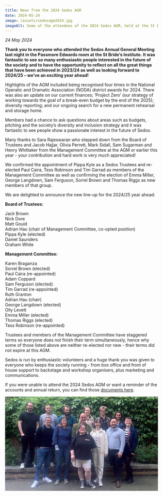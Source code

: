 ```yaml
---
title: News from the 2024 Sedos AGM
date: 2024-05-24
image: /assets/sedosagm2024.jpg
imageAlt: Some of the attendees of the 2024 Sedos AGM, held at the St Bride’s Institute
---
```

*24 May 2024*

**Thank you to everyone who attended the Sedos Annual General Meeting last night in the Passmore Edwards room at the St Bride’s Institute. It was fantastic to see so many enthusiastic people interested in the future of the society and to have the opportunity to reflect on all the great things that have been achieved in 2023/24 as well as looking forward to 2024/25 – we’ve an exciting year ahead!** 

Highlights of the AGM included being recognised four times in the National Operatic and Dramatic Association (NODA) district awards for 2024. There was also an update on our current finances; ‘Project Zero’ (our strategy of working towards the goal of a break-even budget by the end of the 2025); diversity reporting; and our ongoing search for a new permanent rehearsal and storage home.

Members had a chance to ask questions about areas such as budgets, pitching and the society’s diversity and inclusion strategy and it was fantastic to see people show a passionate interest in the future of Sedos.

Many thanks to Sara Rajeswaran who stepped down from the Board of Trustees and Jacob Hajjar, Olivia Perrett, Mark Sidall, Sam Sugarman and Henry Whittaker from the Management Committee at the AGM or earlier this year - your contribution and hard work is very much appreciated!

We confirmed the appointment of Pippa Kyle as a Sedos Trustees and re-elected Paul Caira, Tess Robinson and Tim Garrad as members of the Management Committee as well as confirming the election of Emma Miller, George Langdown, Sam Ferguson, Sorrel Brown and Thomas Riggs as new members of that group.

We are delighted to announce the new line-up for the 2024/25 year ahead:

**Board of Trustees:**

Jack Brown\
Nick Dore\
Matt Gould \
Adrian Hau (chair of Management Committee, co-opted position)\
Pippa Kyle (elected)\
Daniel Saunders\
Graham White 

**Management Committee:**

Karen Braganza \
Sorrel Brown (elected) \
Paul Caira (re-appointed)\
Adam Coppard\
Sam Ferguson (elected) \
Tim Garrad (re-appointed)\
Ruth Granton\
Adrian Hau (chair)\
George Langdown (elected) \
Olly Levett\
Emma Miller (elected) \
Thomas Riggs (elected) \
Tess Robinson (re-appointed)

Trustees and members of the Management Committee have staggered terms so everyone does not finish their term simultaneously, hence why some of those listed above are neither re-elected nor new - their terms did not expire at this AGM.

Sedos is run by enthusiastic volunteers and a huge thank you was given to everyone who keeps the society running - from box office and front of house support to backstage and workshop organisers, plus marketing and communications.

If you were unable to attend the 2024 Sedos AGM or want a reminder of the accounts and annual return, you can find those [documents here](https://drive.google.com/drive/u/0/folders/1_K1goTjJWsoldoHrqjTgKUUoyQWvRUE8?mc_cid=dcc96783a4&mc_eid=UNIQID).

![Members of the 2024/24 Sedos Trustees and Management Committee ](/assets/sedosagm2024-committee-trustees.jpg)